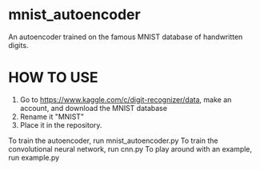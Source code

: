 # mnist_autoencoder
An autoencoder trained on the famous MNIST database of handwritten digits.

# HOW TO USE
1) Go to https://www.kaggle.com/c/digit-recognizer/data, make an account,
  and download the MNIST database
2) Rename it "MNIST"
3) Place it in the repository.

To train the autoencoder, run mnist_autoencoder.py
To train the convolutional neural network, run cnn.py
To play around with an example, run example.py

